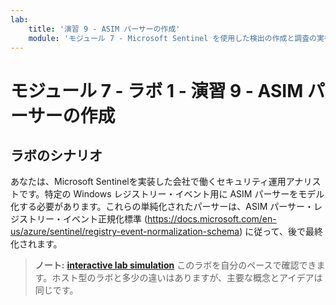 ```yaml
---
lab:
    title: '演習 9 - ASIM パーサーの作成'
    module: 'モジュール 7 - Microsoft Sentinel を使用した検出の作成と調査の実行'
---
```


# モジュール 7 - ラボ 1 - 演習 9 - ASIM パーサーの作成

## ラボのシナリオ

あなたは、Microsoft Sentinelを実装した会社で働くセキュリティ運用アナリストです。特定の Windows レジストリー・イベント用に ASIM パーサーをモデル化する必要があります。これらの単純化されたパーサーは、ASIM パーサー・レジストリー・イベント正規化標準 (https://docs.microsoft.com/en-us/azure/sentinel/registry-event-normalization-schema) に従って、後で最終化されます。

>**ノート:** **[interactive lab simulation](https://mslabs.cloudguides.com/guides/SC-200%20Lab%20Simulation%20-%20Create%20Advanced%20Security%20Information%20Model%20Parsers)** このラボを自分のペースで確認できます。ホスト型のラボと多少の違いはありますが、主要な概念とアイデアは同じです。






























<!--
### タスク 1: Microsoft 365 Defender レジストリイベントの KQL 関数を開発する

このタスクでは、DeviceRegistryEvents のワークスペース パーサーである関数を作成します。

1. 管理者として WIN1 仮想マシンにログインします。パスワードは**Pa55w.rd** です。  

1. Microsoft Edge ブラウザーで Azure portal (https://portal.azure.com) に移動します。

1. **サインイン** ダイアログ ボックスで、ラボ ホスティング プロバイダーから提供された**テナントのメール** アカウントをコピーして貼り付け、「**次へ**」を選択します。

1. **パスワードの入力**ダイアログ ボックスで、ラボ ホスティング プロバイダーから提供された**テナントパスワード** をコピーして貼り付け、「**サインイン**」を選択します。

1. Azure portal の検索バーに「*Sentinel*」と入力してから、「**Microsoft Sentinel**」を選択します。

1. Microsoft Sentinel ワークスペースを選択します。

1. 「**ログ**」を選択する 

1. 新規クエリ1のスペースに以下のKQLステートメントを入力します。

    ```KQL
    let RegistryType = datatable (TypeCode: string, TypeName: string) [
    "None", "Reg_None",
    "String", "Reg_Sz",
    "ExpandString", "Reg_Expand_Sz",
    "Binary", "Reg_Binary",
    "Dword", "Reg_DWord",
    "MultiString", "Reg_Multi_Sz",
    "QWord", "Reg_QWord"
    ];
    let RegistryEvents_M365D=() {
    DeviceRegistryEvents
    | extend
        // Event
        EventOriginalUid = tostring(ReportId),
        EventCount = int(1), 
        EventProduct = 'M365 Defender for Endpoint',
        EventVendor = 'Microsoft', 
        EventSchemaVersion = '0.1.0', 
        EventStartTime = TimeGenerated, 
        EventEndTime = TimeGenerated, 
        EventType = ActionType,
        // Registry
        RegistryKey = iff (ActionType in ("RegistryKeyDeleted", "RegistryValueDeleted"), PreviousRegistryKey, RegistryKey),
        RegistryValue = iff (ActionType == "RegistryValueDeleted", PreviousRegistryValueName, RegistryValueName),
        // RegistryValueType -- original name is fine
        // RegistryValueData -- original name is fine
        RegistryKeyModified = iff (ActionType == "RegistryKeyRenamed", PreviousRegistryKey, ""),
        RegistryValueModified = iff (ActionType == "RegistryValueSet", PreviousRegistryValueName, ""),
        // RegistryValueTypeModified -- Not provided by Defender
        RegistryValueDataModified = PreviousRegistryValueData
    | lookup RegistryType on $left.RegistryValueType == $right.TypeCode
    | extend RegistryValueType = TypeName
    | project-away
        TypeName,
        PreviousRegistryKey,
        PreviousRegistryValueName,
        PreviousRegistryValueData
    // Device
    | extend
        DvcHostname = DeviceName,
        DvcId = DeviceId,
        Dvc = DeviceName
    // Users
    | extend
        ActorUsername = iff (InitiatingProcessAccountDomain == '', InitiatingProcessAccountName, strcat(InitiatingProcessAccountDomain, '\\', InitiatingProcessAccountName)), 
        ActorUsernameType = iff(InitiatingProcessAccountDomain == '', 'Simple', 'Windows'), 
        ActorUserIdType = 'SID'
    | project-away InitiatingProcessAccountDomain, InitiatingProcessAccountName
    | project-rename
    ActorUserId = InitiatingProcessAccountSid, 
    ActorUserAadId = InitiatingProcessAccountObjectId, 
    ActorUserUpn = InitiatingProcessAccountUpn
    // Processes
    | extend
    ActingProcessId = tostring(InitiatingProcessId), 
    ParentProcessId = tostring(InitiatingProcessParentId) 
    | project-away InitiatingProcessId, InitiatingProcessParentId
    | project-rename
    ParentProcessName = InitiatingProcessParentFileName, 
    ParentProcessCreationTime = InitiatingProcessParentCreationTime, 
    ActingProcessName = InitiatingProcessFolderPath, 
    ActingProcessFileName = InitiatingProcessFileName,
    ActingProcessCommandLine = InitiatingProcessCommandLine, 
    ActingProcessMD5 = InitiatingProcessMD5, 
    ActingProcessSHA1 = InitiatingProcessSHA1, //OK
    ActingProcessSHA256 = InitiatingProcessSHA256, 
    ActingProcessIntegrityLevel = InitiatingProcessIntegrityLevel, 
    ActingProcessTokenElevation = InitiatingProcessTokenElevation, 
    ActingProcessCreationTime = InitiatingProcessCreationTime 
    // -- aliases
    | extend 
    Username = ActorUsername,
    UserId = ActorUserId,
    UserIdType = ActorUserIdType,
    User = ActorUsername,
    CommandLine = ActingProcessCommandLine,
    Process = ActingProcessName
    };
    RegistryEvents_M365D
    ```

1. 「実行」 を選択して、KQL が有効であることを確認します。

1. 「保存」を選択し、「関数として保存」を選択します。

1. 「関数として保存」で、以下を設定します。

    |設定|値|
    |---|---|
    |関数名|vimRegEvtM365D|
    |従来のカテゴリ|MyASIM|

1. 「保存」 を選択します。

1. 新しいクエリ タブで、**vimRegEvtM365D** と入力し **実行** を選択します。


### タスク 2: セキュリティ イベント テーブルの KQL 関数を開発します。

このタスクでは、SecurityEvent のワークスペース パーサーである関数を作成します。

1. 新しいクエリ タブを作成します。

1. 新規クエリ2 のスペースに、以下のKQLステートメントを入力します。

    ```KQL
    let RegistryType = datatable (TypeCode: string, TypeName: string) [
    "%%1872", "Reg_None",
    "%%1873", "Reg_Sz",
    "%%1874", "Reg_Expand_Sz",
    "%%1875", "Reg_Binary",
    "%%1876", "Reg_DWord",
    "%%1879", "Reg_Multi_Sz",
    "%%1883", "Reg_QWord"
    ];
    let RegistryAction = datatable (EventOriginalSubType: string, EventType: string) [
        "%%1904", "RegistryValueSet",
        "%%1905", "RegistryValueSet",      
        "%%1906", "RegistryValueDeleted"             
    ];
    let Hives = datatable (KeyPrefix: string, Hive: string) [
        "MACHINE", "HKEY_LOCAL_MACHINE",
        "USER", "HKEY_USERS",   
    ];
    let RegistryEvents=() {
        SecurityEvent
        // -- Filter
        | where EventID == 4657          
        // Event
        | extend
            EventCount = int(1), 
            EventVendor = 'Microsoft', 
            EventProduct = 'Security Events', 
            EventSchemaVersion = '0.1.0', 
            EventStartTime = todatetime(TimeGenerated), 
            EventEndTime = todatetime(TimeGenerated),
            EventOriginalType = tostring(EventID) 
        | project-rename
            EventOriginalSubType = OperationType,
            EventOriginalUid = EventOriginId
        | lookup RegistryAction on EventOriginalSubType
        // Registry
        // Normalize key hive
        | parse ObjectName with "\\REGISTRY\\" KeyPrefix "\\" Key
        | lookup Hives on KeyPrefix
        | extend RegistryKey = strcat (Hive, "\\", Key)
        | project-away Hive, Key, KeyPrefix, ObjectName
        | project-rename
            RegistryValue = ObjectValueName
        | extend
            RegistryValueData = iff (EventOriginalSubType == "%%1906", OldValue, NewValue), 
            RegistryKeyModified = iff (EventOriginalSubType == "%%1905", RegistryKey, ""),
            RegistryValueModified = iff (EventOriginalSubType == "%%1905", RegistryValue, ""),
            RegistryValueDataModified = iff (EventOriginalSubType == "%%1905", OldValue, "")
        | lookup RegistryType on $left.NewValueType == $right.TypeCode
        | project-rename RegistryValueType = TypeName
        | lookup RegistryType on $left.OldValueType == $right.TypeCode
        | project-rename RegistryValueTypeModified = TypeName
        | project-away OldValue, NewValue, OldValueType, NewValueType
        // Device
        | extend
            DvcId = SourceComputerId,
            DvcHostname = Computer,
            DvcOs = 'Windows'
        // User
        | project-rename
            ActorUserId = SubjectUserSid, 
            ActorSessionId = SubjectLogonId, 
            ActorDomainName = SubjectDomainName
        | extend
            ActorUserIdType = 'SID',
            ActorUsername = iff (ActorDomainName == '-', SubjectUserName, SubjectAccount), 
            ActorUsernameType = iff(ActorDomainName == '-', 'Simple', 'Windows'),
            ActingProcessId = tostring(toint(ProcessId)) 
        // Process 
        | project-rename
            ActingProcessName = ProcessName
        // -- Aliases
        | extend
            User = ActorUsername,
            UserId = ActorUserId,
            Dvc = DvcHostname,
            Process = ActingProcessName
        // -- Remove potentially confusing
        | project-away 
            SubjectUserName,
            SubjectAccount
    };
    RegistryEvents
    ```

1. 「実行」 を選択して、KQL が有効であることを確認します。

1. 「保存」を選択し、「関数として保存」を選択します。

1. 「関数として保存」で、以下を設定します。

    |設定|値|
    |---|---|
    |関数名|vimRegEvtSecurityEvent|
    |従来のカテゴリ|MyASIM|

1. 「保存」 を選択します。

1. 新しいクエリ タブで、**vimRegEvtSecurityEvent** と入力し **実行** を選択します。


### タスク 3: 統合ワークスペース パーサーを作成します。

このタスクでは、前の 2 つの関数を組み合わせた統合パーサー関数を作成します。

1. 新しいクエリ タブを作成します。

1. 新しいクエリタブに、以下のKQLステートメントを入力します。

    ```KQL
    union isfuzzy=true
    vimRegEvtM365D,
    vimRegEvtSecurityEvent
    ```

1. 「実行」 を選択して、KQL が有効であることを確認します。

1. 「保存」を選択し、「関数として保存」を選択します。

1. 「関数として保存」で、以下を設定します。

    |設定|値|
    |---|---|
    |関数名|imRegEvt|
    |従来のカテゴリ|MyASIM|

1. 「保存」 を選択します。

1. 新しいクエリ タブで、**imRegEvt** と入力し **実行** を選択します。

1. クエリを次のように更新し、「実行」 を選択します。

    ```KQL
    imRegEvt
    | where ActionType == 'RegistryValueSet'
    ```
    
--!>

